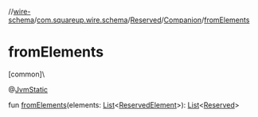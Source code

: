 //[wire-schema](../../../../index.md)/[com.squareup.wire.schema](../../index.md)/[Reserved](../index.md)/[Companion](index.md)/[fromElements](from-elements.md)

# fromElements

[common]\

@[JvmStatic](https://kotlinlang.org/api/latest/jvm/stdlib/kotlin.jvm/-jvm-static/index.html)

fun [fromElements](from-elements.md)(elements: [List](https://kotlinlang.org/api/latest/jvm/stdlib/kotlin.collections/-list/index.html)&lt;[ReservedElement](../../../com.squareup.wire.schema.internal.parser/-reserved-element/index.md)&gt;): [List](https://kotlinlang.org/api/latest/jvm/stdlib/kotlin.collections/-list/index.html)&lt;[Reserved](../index.md)&gt;
